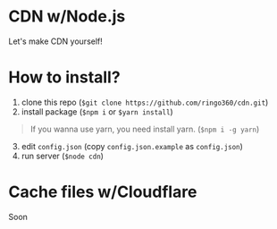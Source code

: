 # CDN w/Node.js
Let's make CDN yourself!

# How to install?
1. clone this repo (`$git clone https://github.com/ringo360/cdn.git`)
2. install package (`$npm i` or `$yarn install`)
> If you wanna use yarn, you need install yarn. (`$npm i -g yarn`)
3. edit `config.json` (copy `config.json.example` as `config.json`)
4. run server (`$node cdn`)

# Cache files w/Cloudflare
Soon
